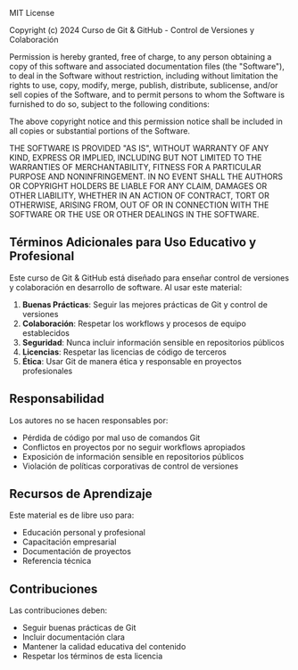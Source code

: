 MIT License

Copyright (c) 2024 Curso de Git & GitHub - Control de Versiones y Colaboración

Permission is hereby granted, free of charge, to any person obtaining a copy
of this software and associated documentation files (the "Software"), to deal
in the Software without restriction, including without limitation the rights
to use, copy, modify, merge, publish, distribute, sublicense, and/or sell
copies of the Software, and to permit persons to whom the Software is
furnished to do so, subject to the following conditions:

The above copyright notice and this permission notice shall be included in all
copies or substantial portions of the Software.

THE SOFTWARE IS PROVIDED "AS IS", WITHOUT WARRANTY OF ANY KIND, EXPRESS OR
IMPLIED, INCLUDING BUT NOT LIMITED TO THE WARRANTIES OF MERCHANTABILITY,
FITNESS FOR A PARTICULAR PURPOSE AND NONINFRINGEMENT. IN NO EVENT SHALL THE
AUTHORS OR COPYRIGHT HOLDERS BE LIABLE FOR ANY CLAIM, DAMAGES OR OTHER
LIABILITY, WHETHER IN AN ACTION OF CONTRACT, TORT OR OTHERWISE, ARISING FROM,
OUT OF OR IN CONNECTION WITH THE SOFTWARE OR THE USE OR OTHER DEALINGS IN THE
SOFTWARE.

## Términos Adicionales para Uso Educativo y Profesional

Este curso de Git & GitHub está diseñado para enseñar control de versiones y colaboración en desarrollo de software. Al usar este material:

1. **Buenas Prácticas**: Seguir las mejores prácticas de Git y control de versiones
2. **Colaboración**: Respetar los workflows y procesos de equipo establecidos
3. **Seguridad**: Nunca incluir información sensible en repositorios públicos
4. **Licencias**: Respetar las licencias de código de terceros
5. **Ética**: Usar Git de manera ética y responsable en proyectos profesionales

## Responsabilidad

Los autores no se hacen responsables por:
- Pérdida de código por mal uso de comandos Git
- Conflictos en proyectos por no seguir workflows apropiados
- Exposición de información sensible en repositorios públicos
- Violación de políticas corporativas de control de versiones

## Recursos de Aprendizaje

Este material es de libre uso para:
- Educación personal y profesional
- Capacitación empresarial
- Documentación de proyectos
- Referencia técnica

## Contribuciones

Las contribuciones deben:
- Seguir buenas prácticas de Git
- Incluir documentación clara
- Mantener la calidad educativa del contenido
- Respetar los términos de esta licencia
